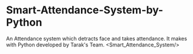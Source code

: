 # Smart-Attendance-System-by-Python
An Attendance system which detracts face and takes attendance. It makes with Python
developed by Tarak's Team.
<Smart_Attendance_System/>
